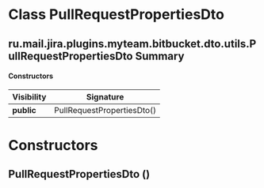 Class PullRequestPropertiesDto
==============================
ru.mail.jira.plugins.myteam.bitbucket.dto.utils.PullRequestPropertiesDto
Summary
-------
#### Constructors
| Visibility | Signature                  |
| ---------- | -------------------------- |
| **public** | PullRequestPropertiesDto() |

Constructors
============
PullRequestPropertiesDto ()
---------------------------


